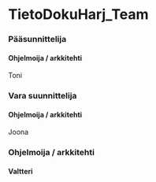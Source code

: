 # TietoDokuHarj_Team

### Pääsunnittelija
#### Ohjelmoija / arkkitehti
Toni

### Vara suunnittelija
#### Ohjelmoija / arkkitehti
Joona

### Ohjelmoija / arkkitehti
#### Valtteri
